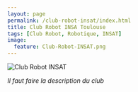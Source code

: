 ```yaml
---
layout: page
permalink: /club-robot-insat/index.html
title: Club Robot INSA Toulouse
tags: [Club Robot, Robotique, INSAT]
image:
  feature: Club-Robot-INSAT.png
---
```


  <img src="{{ site.url }}/images/baniere.png" alt="Club Robot INSAT">

_Il faut faire la description du club_
